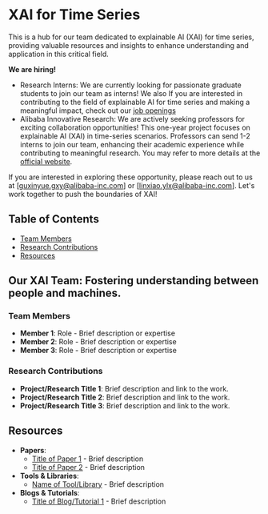 # XAI for Time Series
This is a hub for our team dedicated to explainable AI (XAI) for time series, providing valuable resources and insights to enhance understanding and application in this critical field.

**We are hiring!** 
- Research Interns: We are currently looking for passionate graduate students to join our team as interns! We also If you are interested in contributing to the field of explainable AI for time series and making a meaningful impact, check out our [job openings](https://talent-holding.alibaba.com/campus/position-detail?lang=zh&positionId=2035202) 
- Alibaba Innovative Research: We are actively seeking professors for exciting collaboration opportunities! This one-year project focuses on explainable AI (XAI) in time-series scenarios. Professors can send 1-2 interns to join our team, enhancing their academic experience while contributing to meaningful research. You may refer to more details at the [official website](https://damo.alibaba.com/air?language=zh).

If you are interested in exploring these opportunity, please reach out to us at [guxinyue.gxy@alibaba-inc.com] or [linxiao.ylx@alibaba-inc.com]. Let's work together to push the boundaries of XAI!

## Table of Contents
- [Team Members](#team-members)
- [Research Contributions](#research-contributions)
- [Resources](#resources)

## Our XAI Team: Fostering understanding between people and machines.

### Team Members
- **Member 1**: Role - Brief description or expertise
- **Member 2**: Role - Brief description or expertise
- **Member 3**: Role - Brief description or expertise

### Research Contributions
- **Project/Research Title 1**: Brief description and link to the work.
- **Project/Research Title 2**: Brief description and link to the work.
- **Project/Research Title 3**: Brief description and link to the work.

## Resources
- **Papers**:
  - [Title of Paper 1](link_to_paper) - Brief description
  - [Title of Paper 2](link_to_paper) - Brief description
- **Tools & Libraries**:
  - [Name of Tool/Library](link_to_tool) - Brief description
- **Blogs & Tutorials**:
  - [Title of Blog/Tutorial 1](link_to_blog) - Brief description
